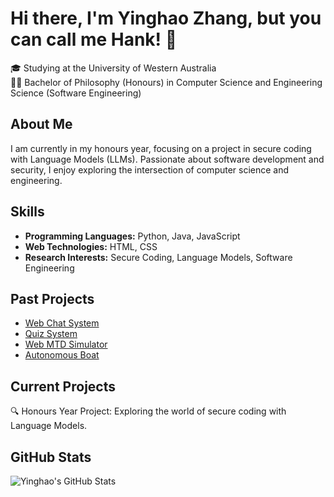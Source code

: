 # Hi there, I'm Yinghao Zhang, but you can call me Hank! 👋

🎓 Studying at the University of Western Australia  
👨‍💻 Bachelor of Philosophy (Honours) in Computer Science and Engineering Science (Software Engineering)  

## About Me

I am currently in my honours year, focusing on a project in secure coding with Language Models (LLMs). Passionate about software development and security, I enjoy exploring the intersection of computer science and engineering.

## Skills

- **Programming Languages:** Python, Java, JavaScript
- **Web Technologies:** HTML, CSS
- **Research Interests:** Secure Coding, Language Models, Software Engineering

## Past Projects
- [Web Chat System](https://github.com/hznkyh/UWA_FAQ_web_chat_system/tree/main)
- [Quiz System](https://github.com/hznkyh/student-quiz-system)
- [Web MTD Simulator](https://github.com/hznkyh/Web_MTD_Sim)
- [Autonomous Boat](https://github.com/hznkyh/autonomous-boat)

## Current Projects

🔍 Honours Year Project: Exploring the world of secure coding with Language Models.


## GitHub Stats

![Yinghao's GitHub Stats](https://github-readme-stats.vercel.app/api?username=hznkyh&show_icons=true&theme=github_dark)

